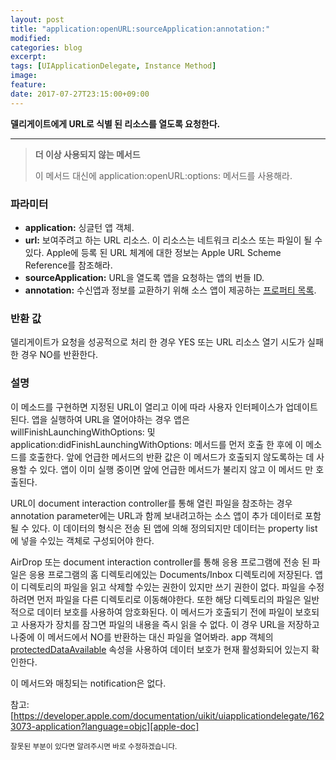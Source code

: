 ```yaml
---
layout: post
title: "application:openURL:sourceApplication:annotation:"
modified:
categories: blog
excerpt:
tags: [UIApplicationDelegate, Instance Method]
image:
feature:
date: 2017-07-27T23:15:00+09:00
---
```


**델리게이트에게 URL로 식별 된 리소스를 열도록 요청한다.**

---
> **더 이상 사용되지 않는 메서드**
>
> 이 메서드 대신에 application:openURL:options: 메서드를 사용해라.

### 파라미터
 - **application:** 싱글턴 앱 객체.
 - **url:** 보여주려고 하는 URL 리소스. 이 리소스는 네트워크 리소스 또는 파일이 될 수 있다. Apple에 등록 된 URL 체계에 대한 정보는 Apple URL Scheme Reference를 참조해라.
 - **sourceApplication:** URL을 열도록 앱을 요청하는 앱의 번들 ID.
 - **annotation:** 수신앱과 정보를 교환하기 위해 소스 앱이 제공하는 [프로퍼티 목록][property-list].

### 반환 값
델리게이트가 요청을 성공적으로 처리 한 경우 YES 또는 URL 리소스 열기 시도가 실패한 경우 NO를 반환한다.

### 설명
이 메소드를 구현하면 지정된 URL이 열리고 이에 따라 사용자 인터페이스가 업데이트된다. 앱을 실행하여 URL을 열어야하는 경우 앱은 willFinishLaunchingWithOptions: 및 application:didFinishLaunchingWithOptions: 메서드를 먼저 호출 한 후에 이 메소드를 호출한다. 앞에 언급한 메서드의 반환 값은 이 메서드가 호출되지 않도록하는 데 사용할 수 있다. 앱이 이미 실행 중이면 앞에 언급한 메서드가 불리지 않고 이 메서드 만 호출된다.

URL이 document interaction controller를 통해 열린 파일을 참조하는 경우 annotation parameter에는 URL과 함께 보내려고하는 소스 앱이 추가 데이터로 포함될 수 있다. 이 데이터의 형식은 전송 된 앱에 의해 정의되지만 데이터는 property list에 넣을 수있는 객체로 구성되어야 한다.

AirDrop 또는 document interaction controller를 통해 응용 프로그램에 전송 된 파일은 응용 프로그램의 홈 디렉토리에있는 Documents/Inbox 디렉토리에 저장된다. 앱이 디렉토리의 파일을 읽고 삭제할 수있는 권한이 있지만 쓰기 권한이 없다. 파일을 수정하려면 먼저 파일을 다른 디렉토리로 이동해야한다. 또한 해당 디렉토리의 파일은 일반적으로 데이터 보호를 사용하여 암호화된다. 이 메서드가 호출되기 전에 파일이 보호되고 사용자가 장치를 잠그면 파일의 내용을 즉시 읽을 수 없다. 이 경우 URL을 저장하고 나중에 이 메서드에서 NO를 반환하는 대신 파일을 열어봐라. app 객체의 [protectedDataAvailable][protectedDataAvailable] 속성을 사용하여 데이터 보호가 현재 활성화되어 있는지 확인한다.

이 메서드와 매칭되는 notification은 없다.

참고: [https://developer.apple.com/documentation/uikit/uiapplicationdelegate/1623073-application?language=objc][apple-doc]

<sub>잘못된 부분이 있다면 알려주시면 바로 수정하겠습니다.</sub>

[protectedDataAvailable]: https://developer.apple.com/documentation/uikit/uiapplication/1622925-protecteddataavailable?language=objc

[property-list]: https://developer.apple.com/library/content/documentation/General/Conceptual/DevPedia-CocoaCore/PropertyList.html#//apple_ref/doc/uid/TP40008195-CH44

[apple-doc]: https://developer.apple.com/documentation/uikit/uiapplicationdelegate/1623073-application?language=objc